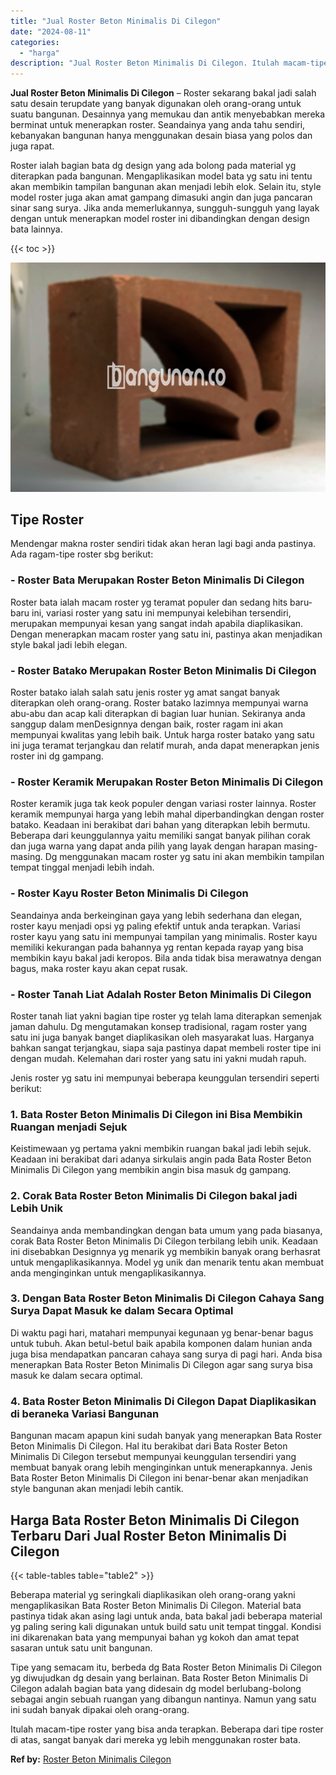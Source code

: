 ```yaml
---
title: "Jual Roster Beton Minimalis Di Cilegon"
date: "2024-08-11"
categories: 
  - "harga"
description: "Jual Roster Beton Minimalis Di Cilegon. Itulah macam-tipe roster yang bisa anda terapkan. Beberapa dari tipe roster di atas, sangat banyak dari mereka yg leb..."
---
```


**Jual Roster Beton Minimalis Di Cilegon** – Roster sekarang bakal jadi salah satu desain terupdate yang banyak digunakan oleh orang-orang untuk suatu bangunan. Desainnya yang memukau dan antik menyebabkan mereka berminat untuk menerapkan roster. Seandainya yang anda tahu sendiri, kebanyakan bangunan hanya menggunakan desain biasa yang polos dan juga rapat.

Roster ialah bagian bata dg design yang ada bolong pada material yg diterapkan pada bangunan. Mengaplikasikan model bata yg satu ini tentu akan membikin tampilan bangunan akan menjadi lebih elok. Selain itu, style model roster juga akan amat gampang dimasuki angin dan juga pancaran sinar sang surya. Jika anda memerlukannya, sungguh-sungguh yang layak dengan untuk menerapkan model roster ini dibandingkan dengan design bata lainnya.

{{< toc >}}

![Jual Roster Beton Minimalis Di Cilegon](/images/bata-roster-minimalis-40.png)

## Tipe Roster

Mendengar makna roster sendiri tidak akan heran lagi bagi anda pastinya. Ada ragam-tipe roster sbg berikut:

### \- Roster Bata Merupakan Roster Beton Minimalis Di Cilegon

Roster bata ialah macam roster yg teramat populer dan sedang hits baru-baru ini, variasi roster yang satu ini mempunyai kelebihan tersendiri, merupakan mempunyai kesan yang sangat indah apabila diaplikasikan. Dengan menerapkan macam roster yang satu ini, pastinya akan menjadikan style bakal jadi lebih elegan.

### \- Roster Batako Merupakan Roster Beton Minimalis Di Cilegon

Roster batako ialah salah satu jenis roster yg amat sangat banyak diterapkan oleh orang-orang. Roster batako lazimnya mempunyai warna abu-abu dan acap kali diterapkan di bagian luar hunian. Sekiranya anda sanggup dalam menDesignnya dengan baik, roster ragam ini akan mempunyai kwalitas yang lebih baik. Untuk harga roster batako yang satu ini juga teramat terjangkau dan relatif murah, anda dapat menerapkan jenis roster ini dg gampang.

### \- Roster Keramik Merupakan Roster Beton Minimalis Di Cilegon

Roster keramik juga tak keok populer dengan variasi roster lainnya. Roster keramik mempunyai harga yang lebih mahal diperbandingkan dengan roster batako. Keadaan ini berakibat dari bahan yang diterapkan lebih bermutu. Beberapa dari keunggulannya yaitu memiliki sangat banyak pilihan corak dan juga warna yang dapat anda pilih yang layak dengan harapan masing-masing. Dg menggunakan macam roster yg satu ini akan membikin tampilan tempat tinggal menjadi lebih indah.

### \- Roster Kayu Roster Beton Minimalis Di Cilegon

Seandainya anda berkeinginan gaya yang lebih sederhana dan elegan, roster kayu menjadi opsi yg paling efektif untuk anda terapkan. Variasi roster kayu yang satu ini mempunyai tampilan yang minimalis. Roster kayu memiliki kekurangan pada bahannya yg rentan kepada rayap yang bisa membikin kayu bakal jadi keropos. Bila anda tidak bisa merawatnya dengan bagus, maka roster kayu akan cepat rusak.

### \- Roster Tanah Liat Adalah Roster Beton Minimalis Di Cilegon

Roster tanah liat yakni bagian tipe roster yg telah lama diterapkan semenjak jaman dahulu. Dg mengutamakan konsep tradisional, ragam roster yang satu ini juga banyak banget diaplikasikan oleh masyarakat luas. Harganya bahkan sangat terjangkau, siapa saja pastinya dapat membeli roster tipe ini dengan mudah. Kelemahan dari roster yang satu ini yakni mudah rapuh.

Jenis roster yg satu ini mempunyai beberapa keunggulan tersendiri seperti berikut:

### 1\. Bata Roster Beton Minimalis Di Cilegon ini Bisa Membikin Ruangan menjadi Sejuk

Keistimewaan yg pertama yakni membikin ruangan bakal jadi lebih sejuk. Keadaan ini berakibat dari adanya sirkulais angin pada Bata Roster Beton Minimalis Di Cilegon yang membikin angin bisa masuk dg gampang.

### 2\. Corak Bata Roster Beton Minimalis Di Cilegon bakal jadi Lebih Unik

Seandainya anda membandingkan dengan bata umum yang pada biasanya, corak Bata Roster Beton Minimalis Di Cilegon terbilang lebih unik. Keadaan ini disebabkan Designnya yg menarik yg membikin banyak orang berhasrat untuk mengaplikasikannya. Model yg unik dan menarik tentu akan membuat anda menginginkan untuk mengaplikasikannya.

### 3\. Dengan Bata Roster Beton Minimalis Di Cilegon Cahaya Sang Surya Dapat Masuk ke dalam Secara Optimal

Di waktu pagi hari, matahari mempunyai kegunaan yg benar-benar bagus untuk tubuh. Akan betul-betul baik apabila komponen dalam hunian anda juga bisa mendapatkan pancaran cahaya sang surya di pagi hari. Anda bisa menerapkan Bata Roster Beton Minimalis Di Cilegon agar sang surya bisa masuk ke dalam secara optimal.

### 4\. Bata Roster Beton Minimalis Di Cilegon Dapat Diaplikasikan di beraneka Variasi Bangunan

Bangunan macam apapun kini sudah banyak yang menerapkan Bata Roster Beton Minimalis Di Cilegon. Hal itu berakibat dari Bata Roster Beton Minimalis Di Cilegon tersebut mempunyai keunggulan tersendiri yang membuat banyak orang lebih menginginkan untuk menerapkannya. Jenis Bata Roster Beton Minimalis Di Cilegon ini benar-benar akan menjadikan style bangunan akan menjadi lebih cantik.

## Harga Bata Roster Beton Minimalis Di Cilegon Terbaru Dari Jual Roster Beton Minimalis Di Cilegon

{{< table-tables table="table2" >}}

Beberapa material yg seringkali diaplikasikan oleh orang-orang yakni mengaplikasikan Bata Roster Beton Minimalis Di Cilegon. Material bata pastinya tidak akan asing lagi untuk anda, bata bakal jadi beberapa material yg paling sering kali digunakan untuk build satu unit tempat tinggal. Kondisi ini dikarenakan bata yang mempunyai bahan yg kokoh dan amat tepat sasaran untuk satu unit bangunan.

Tipe yang semacam itu, berbeda dg Bata Roster Beton Minimalis Di Cilegon yg diwujudkan dg desain yang berlainan. Bata Roster Beton Minimalis Di Cilegon adalah bagian bata yang didesain dg model berlubang-bolong sebagai angin sebuah ruangan yang dibangun nantinya. Namun yang satu ini sudah banyak dipakai oleh orang-orang.

Itulah macam-tipe roster yang bisa anda terapkan. Beberapa dari tipe roster di atas, sangat banyak dari mereka yg lebih menggunakan roster bata.

**Ref by:** [Roster Beton Minimalis Cilegon](https://id.wikipedia.org/wiki/Roster)
